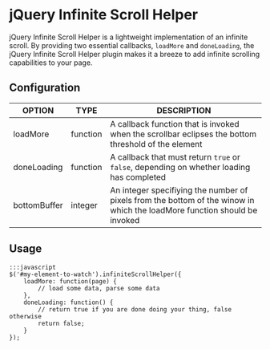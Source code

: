 jQuery Infinite Scroll Helper
=============================

jQuery Infinite Scroll Helper is a lightweight implementation of an infinite scroll.  By providing two essential callbacks, `loadMore` and `doneLoading`, the jQuery Infinite Scroll Helper plugin makes it a breeze to add infinite scrolling capabilities to your page.

Configuration
-------------

| OPTION			| TYPE				| DESCRIPTION											|
--------------------|-------------------|-------------------------------------------------------|
| loadMore			| function			| A callback function that is invoked when the scrollbar eclipses the bottom threshold of the element|
| doneLoading		| function			| A callback that must return `true` or `false`, depending on whether loading has completed|
| bottomBuffer		| integer			| An integer specifiying the number of pixels from the bottom of the winow in which the loadMore function should be invoked|

Usage
------

	:::javascript
	$('#my-element-to-watch').infiniteScrollHelper({
		loadMore: function(page) {
			// load some data, parse some data
		},
		doneLoading: function() {
			// return true if you are done doing your thing, false otherwise
			return false;
		}
	});